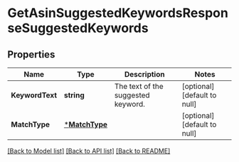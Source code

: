 # GetAsinSuggestedKeywordsResponseSuggestedKeywords

## Properties
Name | Type | Description | Notes
------------ | ------------- | ------------- | -------------
**KeywordText** | **string** | The text of the suggested keyword. | [optional] [default to null]
**MatchType** | [***MatchType**](MatchType.md) |  | [optional] [default to null]

[[Back to Model list]](../README.md#documentation-for-models) [[Back to API list]](../README.md#documentation-for-api-endpoints) [[Back to README]](../README.md)

